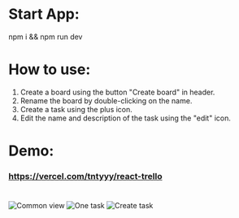 # Start App:

npm i && npm run dev

# How to use:

1. Create a board using the button "Create board" in header.
2. Rename the board by double-clicking on the name.
3. Create a task using the plus icon.
4. Edit the name and description of the task using the "edit" icon.

# Demo:

### https://vercel.com/tntyyy/react-trello

#

![Common view](https://i.yapx.ru/URjQf.jpg)
![One task](https://i.yapx.ru/URjQr.jpg)
![Create task](https://i.yapx.ru/URjQn.jpg)

